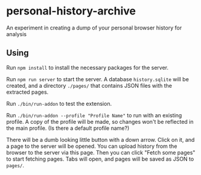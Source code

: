 # personal-history-archive

An experiment in creating a dump of your personal browser history for analysis

## Using

Run `npm install` to install the necessary packages for the server.

Run `npm run server` to start the server. A database `history.sqlite` will be created, and a directory `./pages/` that contains JSON files with the extracted pages.

Run `./bin/run-addon` to test the extension.

Run `./bin/run-addon --profile "Profile Name"` to run with an existing profile. A copy of the profile will be made, so changes won't be reflected in the main profile. (Is there a default profile name?)

There will be a dumb looking little button with a down arrow. Click on it, and a page to the server will be opened. You can upload history from the browser to the server via this page. Then you can click "Fetch some pages" to start fetching pages. Tabs will open, and pages will be saved as JSON to `pages/`.